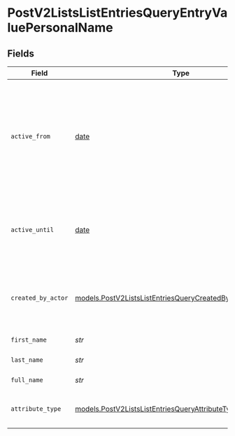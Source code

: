 # PostV2ListsListEntriesQueryEntryValuePersonalName


## Fields

| Field                                                                                                                            | Type                                                                                                                             | Required                                                                                                                         | Description                                                                                                                      | Example                                                                                                                          |
| -------------------------------------------------------------------------------------------------------------------------------- | -------------------------------------------------------------------------------------------------------------------------------- | -------------------------------------------------------------------------------------------------------------------------------- | -------------------------------------------------------------------------------------------------------------------------------- | -------------------------------------------------------------------------------------------------------------------------------- |
| `active_from`                                                                                                                    | [date](https://docs.python.org/3/library/datetime.html#date-objects)                                                             | :heavy_check_mark:                                                                                                               | The point in time at which this value was made "active". `active_from` can be considered roughly analogous to `created_at`.      | 2023-01-01T15:00:00.000000000Z                                                                                                   |
| `active_until`                                                                                                                   | [date](https://docs.python.org/3/library/datetime.html#date-objects)                                                             | :heavy_check_mark:                                                                                                               | The point in time at which this value was deactivated. If `null`, the value is active.                                           | 2023-01-01T15:00:00.000000000Z                                                                                                   |
| `created_by_actor`                                                                                                               | [models.PostV2ListsListEntriesQueryCreatedByActor11](../models/postv2listslistentriesquerycreatedbyactor11.md)                   | :heavy_check_mark:                                                                                                               | The actor that created this value.                                                                                               | {<br/>"type": "workspace-member",<br/>"id": "50cf242c-7fa3-4cad-87d0-75b1af71c57b"<br/>}                                         |
| `first_name`                                                                                                                     | *str*                                                                                                                            | :heavy_check_mark:                                                                                                               | The first name.                                                                                                                  | Ada                                                                                                                              |
| `last_name`                                                                                                                      | *str*                                                                                                                            | :heavy_check_mark:                                                                                                               | The last name.                                                                                                                   | Lovelace                                                                                                                         |
| `full_name`                                                                                                                      | *str*                                                                                                                            | :heavy_check_mark:                                                                                                               | The full name.                                                                                                                   | Ada Lovelace                                                                                                                     |
| `attribute_type`                                                                                                                 | [models.PostV2ListsListEntriesQueryAttributeTypePersonalName](../models/postv2listslistentriesqueryattributetypepersonalname.md) | :heavy_check_mark:                                                                                                               | The attribute type of the value.                                                                                                 | personal-name                                                                                                                    |
